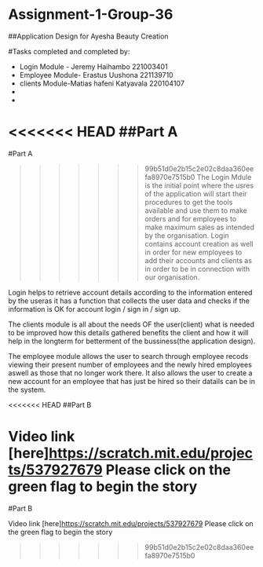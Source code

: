 # Assignment-1-Group-36

##Application Design for Ayesha Beauty Creation

#Tasks completed and completed by:
* Login Module - Jeremy Haihambo 221003401
* Employee Module- Erastus Uushona 221139710
* clients Module-Matias hafeni Katyavala 220104107
*
*

<<<<<<< HEAD
##Part A
=======
#Part A

>>>>>>> 99b51d0e2b15c2e02c8daa360eefa8970e7515b0
The Login Mdule is the initial point where the usres of the application will start their 
procedures to get the tools available and use them to make orders and for employees to make 
maximum sales as intended by the organisation.
Login contains  account creation as  well in order for new employees to add their accounts 
and clients as in order to be in connection with our organisation.

Login helps to retrieve account details according to the information entered
by the useras it has a function that  collects the user data and checks if the information is
OK for account login / sign in / sign up.

The clients module is all about the needs OF the user(client) what is needed to be improved
how this details gathered benefits the client and how it will help in the longterm for betterment
of the bussiness(the application design).

The employee module allows the user to search through employee recods viewing their present number
of employees and the newly hired employees aswell as those that no longer work there. It also allows the
user to create a new account for an employee that has just be hired so their datails can be in the system.

<<<<<<< HEAD
##Part B

Video link [here]https://scratch.mit.edu/projects/537927679 
Please click on the green flag to begin the story
=======
#Part B 

Video link [here]https://scratch.mit.edu/projects/537927679
Please click on the green flag to begin the story
>>>>>>> 99b51d0e2b15c2e02c8daa360eefa8970e7515b0
